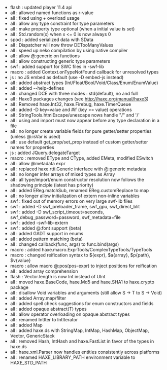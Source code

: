 * flash : updated player 11.4 api
* all : allowed named functions as r-value
* all : fixed using + overload usage
* all : allow any type constraint for type parameters
* all : make property type optional (when a initial value is set)
* all : Std.random(x) when x &lt;= 0 is now always 0
* spod : added serialized data with SData
* all : Dispatcher will now throw DETooManyValues
* all : speed up neko compilation by using native compiler
* all : allow @:generic on functions
* all : allow constructing generic type parameters
* swf : added support for SWC files in -swf-lib
* macro : added Context.onTypeNotFound callback for unresolved types
* js : no JS embed as default (use -D embed-js instead)
* all : added abstract types (Int/Float/Bool/Void/Class/Enum/EnumValue)
* all : added --help-defines
* all : changed DCE with three modes : std(default), no and full
* all : Haxe3 packages changes (see http://haxe.org/manual/haxe3)
* all : Removed haxe.Int32, haxe.Firebug, haxe.TimerQueue
* all : added -D key=value and #if (key >= value) operations
* all : StringTools.htmlEscape/unescape nows handle "/" and '/'
* all : using and import must now appear before any type declaration in a file
* all : no longer create variable fields for pure getter/setter properties (unless @:isVar is used)
* all : use default get_prop/set_prop instead of custom getter/setter names for properties
* js : added JQuery.delegateTarget
* macro : removed EType and CType, added EMeta, modified ESwitch
* all : allow @metadata expr
* all : replaced haxe.rtti.Generic interface with @:generic metadata
* all : no longer infer arrays of mixed types as Array
* all : all type/import/enum constructor resolution now follows the shadowing principle (latest has priority)
* all : added EReg.matchSub, renamed EReg.customReplace to map
* all : no longer allow initialization of extern non-inline variables
* swf : fixed out of memory errors on very large swf-lib files
* swf : added -D swf_preloader_frame, swf_gpu, swf_direct_blit
* swf : added -D swf_script_timeout=seconds, swf_debug_password=password, swf_metadata=file
* swf : added -swf-lib-extern
* swf : added @:font support (beta)
* all : added GADT support in enums
* all : added pattern matching (beta)
* all : changed callback(func, args) to func.bind(args)
* macro : added haxe.macro.ExprTools/ComplexTypeTools/TypeTools
* macro : changed reification syntax to ${expr}, $a{array}, $p{path}, $v{value}
* macro : allow macro @:pos(pos-expr) to inject positions for reification
* all : added array comprehension
* flash : Vector.length is now Int instead of UInt
* all : moved haxe.BaseCode, haxe.Md5 and haxe.SHA1 to haxe.crypto package
* all : disallow Void variables and arguments (still allow S -> T to S -> Void)
* all : added Array.map/filter
* all : added spell check suggestions for enum constructors and fields
* all : added opaque abstract(T) types
* all : allow operator overloading on opaque abstract types
* all : renamed IntIter to IntIterator
* all : added Map
* all : added haxe.ds with StringMap, IntMap, HashMap, ObjectMap, Vector, GenericStack
* all : removed Hash, IntHash and haxe.FastList in favor of the types in haxe.ds
* all : haxe.xml.Parser now handles entities consistently across platforms
* all : renamed HAXE_LIBRARY_PATH environment variable to HAXE_STD_PATH
